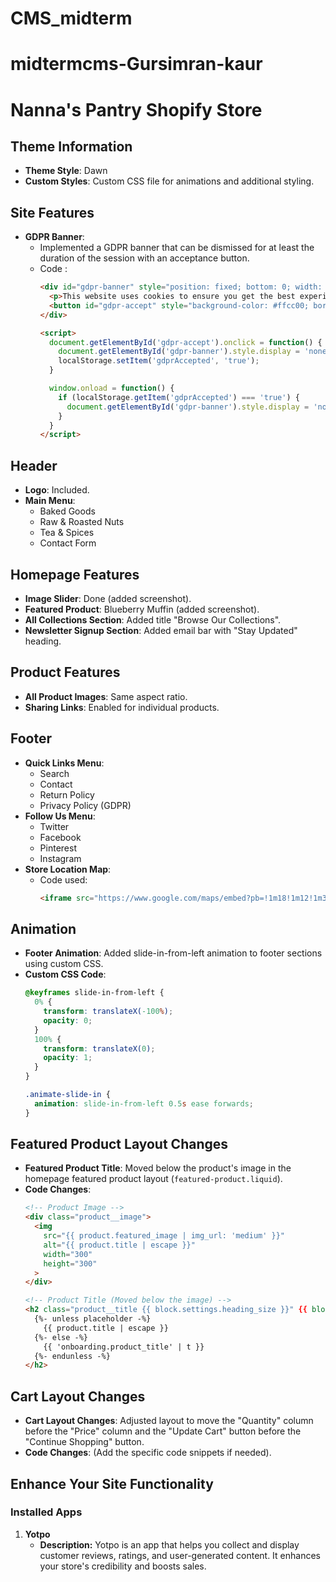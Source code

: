 # CMS_midterm
# midtermcms-Gursimran-kaur
# Nanna's Pantry Shopify Store

## Theme Information
- **Theme Style**: Dawn
- **Custom Styles**: Custom CSS file for animations and additional styling.

## Site Features
- **GDPR Banner**: 
  - Implemented a GDPR banner that can be dismissed for at least the duration of the session with an acceptance button.
  - Code :
    ```html
    <div id="gdpr-banner" style="position: fixed; bottom: 0; width: 100%; background-color: #222; color: white; text-align: center; padding: 10px;">
      <p>This website uses cookies to ensure you get the best experience on our website. <a href="/pages/privacy-policy" style="color: #ffcc00;">Learn more</a></p>
      <button id="gdpr-accept" style="background-color: #ffcc00; border: none; padding: 10px;">Accept</button>
    </div>

    <script>
      document.getElementById('gdpr-accept').onclick = function() {
        document.getElementById('gdpr-banner').style.display = 'none';
        localStorage.setItem('gdprAccepted', 'true');
      }

      window.onload = function() {
        if (localStorage.getItem('gdprAccepted') === 'true') {
          document.getElementById('gdpr-banner').style.display = 'none';
        }
      }
    </script>
    ```

## Header
- **Logo**: Included.
- **Main Menu**: 
  - Baked Goods
  - Raw & Roasted Nuts
  - Tea & Spices
  - Contact Form

## Homepage Features
- **Image Slider**: Done (added screenshot).
- **Featured Product**: Blueberry Muffin (added screenshot).
- **All Collections Section**: Added title "Browse Our Collections".
- **Newsletter Signup Section**: Added email bar with "Stay Updated" heading.

## Product Features
- **All Product Images**: Same aspect ratio.
- **Sharing Links**: Enabled for individual products.

## Footer
- **Quick Links Menu**: 
  - Search
  - Contact
  - Return Policy
  - Privacy Policy (GDPR)
- **Follow Us Menu**: 
  - Twitter
  - Facebook
  - Pinterest
  - Instagram
- **Store Location Map**: 
  - Code used:
    ```html
    <iframe src="https://www.google.com/maps/embed?pb=!1m18!1m12!1m3!1d2881.3867545278827!2d-79.41537722532745!3d43.76482994520603!2m3!1f0!2f0!3f0!3m2!1i1024!2i768!4f13.1!3m3!1m2!1s0x882b47257e142195%3A0x998c398862d57488!2sCDI%20College%20-%20North%20York!5e0!3m2!1sen!2sca!4v1729291305390!5m2!1sen!2sca" width="600" height="450" style="border:0;" allowfullscreen="" loading="lazy" referrerpolicy="no-referrer-when-downgrade"></iframe>
    ```

## Animation
- **Footer Animation**: Added slide-in-from-left animation to footer sections using custom CSS.
- **Custom CSS Code**:
    ```css
    @keyframes slide-in-from-left {
      0% {
        transform: translateX(-100%);
        opacity: 0;
      }
      100% {
        transform: translateX(0);
        opacity: 1;
      }
    }

    .animate-slide-in {
      animation: slide-in-from-left 0.5s ease forwards;
    }
    ```

## Featured Product Layout Changes
- **Featured Product Title**: Moved below the product's image in the homepage featured product layout (`featured-product.liquid`).
- **Code Changes**:
    ```html
    <!-- Product Image -->
    <div class="product__image">
      <img
        src="{{ product.featured_image | img_url: 'medium' }}"
        alt="{{ product.title | escape }}"
        width="300"
        height="300"
      >
    </div>

    <!-- Product Title (Moved below the image) -->
    <h2 class="product__title {{ block.settings.heading_size }}" {{ block.shopify_attributes }}>
      {%- unless placeholder -%}
        {{ product.title | escape }}
      {%- else -%}
        {{ 'onboarding.product_title' | t }}
      {%- endunless -%}
    </h2>
    ```

## Cart Layout Changes
- **Cart Layout Changes**: Adjusted layout to move the "Quantity" column before the "Price" column and the "Update Cart" button before the "Continue Shopping" button.
- **Code Changes**: (Add the specific code snippets if needed).

## Enhance Your Site Functionality
### Installed Apps

1. **Yotpo**
   - **Description:** Yotpo is an app that helps you collect and display customer reviews, ratings, and user-generated content. It enhances your store's credibility and boosts sales.
   

